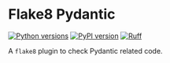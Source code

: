 # Flake8 Pydantic

[![Python versions](https://img.shields.io/pypi/pyversions/flake8-pydantic.svg)](https://www.python.org/downloads/)
[![PyPI version](https://img.shields.io/pypi/v/flake8-pydantic.svg)](https://pypi.org/project/flake8-pydantic/)
[![Ruff](https://img.shields.io/endpoint?url=https://raw.githubusercontent.com/astral-sh/ruff/main/assets/badge/v2.json)](https://github.com/astral-sh/ruff)

A `flake8` plugin to check Pydantic related code.

